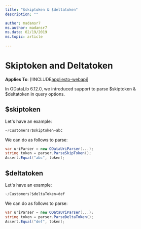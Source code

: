 ```yaml
---
title: "$skiptoken & $deltatoken"
description: ""

author: madansr7
ms.author: madansr7
ms.date: 02/19/2019
ms.topic: article
 
---
```

# Skiptoken and Deltatoken
**Applies To**: [!INCLUDE[appliesto-webapi](../../includes/appliesto-webapi-v6.md)]

In ODataLib 6.12.0, we introduced support to parse $skiptoken & $deltatoken in query options.

## $skiptoken

Let's have an example:

``` csharp
~/Customers?$skiptoken=abc
```

We can do as follows to parse:

``` csharp
var uriParser = new ODataUriParser(...);
string token = parser.ParseSkipToken();
Assert.Equal("abc", token);
```

## $deltatoken

Let's have an example:

``` csharp
~/Customers?$deltaToken=def
```

We can do as follows to parse:

``` csharp
var uriParser = new ODataUriParser(...);
string token = parser.ParseDeltaToken();
Assert.Equal("def", token);
```
